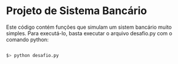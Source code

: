 # Projeto de Sistema Bancário

Este código contém funções que simulam um sistem bancário muito simples. Para executá-lo, basta executar o arquivo desafio.py com o comando python:

```sh

$> python desafio.py

```